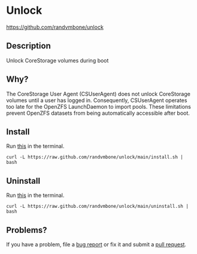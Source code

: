 Unlock
=========

https://github.com/randvmbone/unlock

## Description

Unlock CoreStorage volumes during boot

## Why?

The CoreStorage User Agent (CSUserAgent) does not unlock CoreStorage volumes until a user has logged in. Consequently, CSUserAgent operates too late for the OpenZFS LaunchDaemon to import pools. These limitations prevent OpenZFS datasets from being automatically accessible after boot.

## Install

Run [this][install] in the terminal.

    curl -L https://raw.github.com/randvmbone/unlock/main/install.sh | bash

## Uninstall

Run [this][uninstall] in the terminal.

    curl -L https://raw.github.com/randvmbone/unlock/main/uninstall.sh | bash

## Problems?

If you have a problem, file a [bug report][issue] or fix it and submit a [pull request][pull].

[install]: https://raw.github.com/randvmbone/unlock/main/install.sh
[uninstall]: https://raw.github.com/randvmbone/unlock/main/uninstall.sh
[issue]: https://github.com/randvmbone/unlock/issues
[pull]: https://github.com/randvmbone/unlock/pulls

